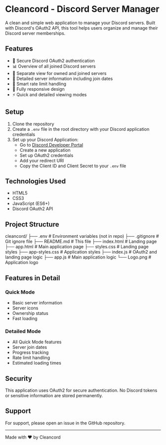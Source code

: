 # Cleancord - Discord Server Manager

A clean and simple web application to manage your Discord servers. Built with Discord's OAuth2 API, this tool helps users organize and manage their Discord server memberships.

## Features

- 🔐 Secure Discord OAuth2 authentication
- 📊 Overview of all joined Discord servers
- 👑 Separate view for owned and joined servers
- 📅 Detailed server information including join dates
- 🔄 Smart rate limit handling
- 📱 Fully responsive design
- ⚡ Quick and detailed viewing modes

## Setup

1. Clone the repository
2. Create a `.env` file in the root directory with your Discord application credentials
3. Set up your Discord Application:
   - Go to [Discord Developer Portal](https://discord.com/developers/applications)
   - Create a new application
   - Set up OAuth2 credentials
   - Add your redirect URI
   - Copy the Client ID and Client Secret to your `.env` file

## Technologies Used

- HTML5
- CSS3
- JavaScript (ES6+)
- Discord OAuth2 API

## Project Structure

cleancord/
├── .env # Environment variables (not in repo)
├── .gitignore # Git ignore file
├── README.md # This file
├── index.html # Landing page
├── app.html # Main application page
├── styles.css # Landing page styles
├── app-styles.css # Application styles
├── index.js # OAuth2 and landing page logic
├── app.js # Main application logic
└── Logo.png # Application logo

## Features in Detail

### Quick Mode

- Basic server information
- Server icons
- Ownership status
- Fast loading

### Detailed Mode

- All Quick Mode features
- Server join dates
- Progress tracking
- Rate limit handling
- Estimated loading times

## Security

This application uses OAuth2 for secure authentication. No Discord tokens or sensitive information are stored permanently.

## Support

For support, please open an issue in the GitHub repository.

---

Made with ❤️ by Cleancord
